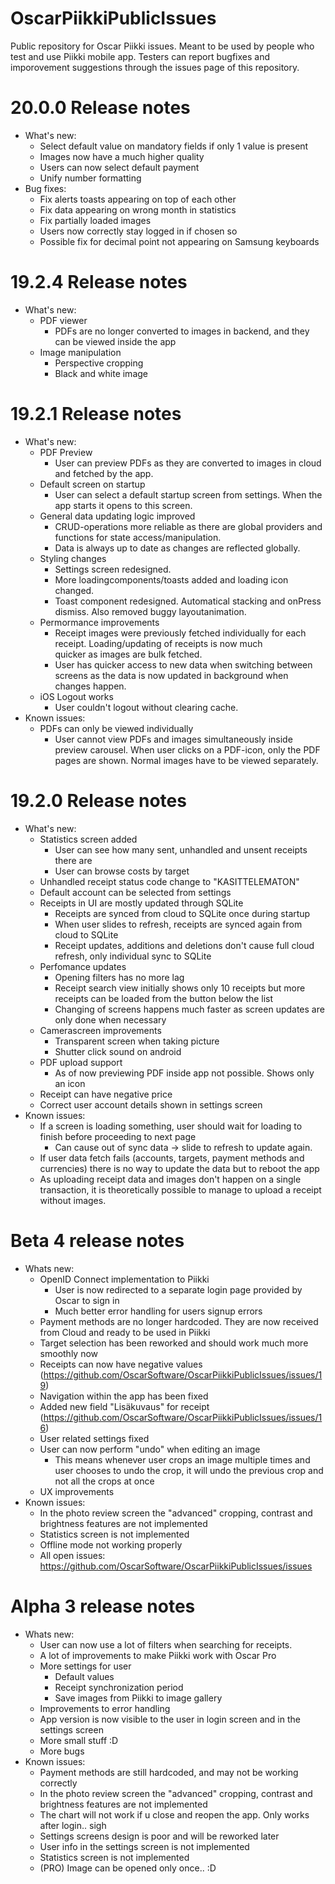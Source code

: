 # OscarPiikkiPublicIssues
Public repository for Oscar Piikki issues. Meant to be used by people who test and use Piikki mobile app. Testers can report bugfixes and imporovement suggestions through the issues page of this repository.

# 20.0.0 Release notes
 - What's new:
      - Select default value on mandatory fields if only 1 value is present
      - Images now have a much higher quality
      - Users can now select default payment 
      - Unify number formatting
 - Bug fixes:
      - Fix alerts toasts appearing on top of each other
      - Fix data appearing on wrong month in statistics
      - Fix partially loaded images
      - Users now correctly stay logged in if chosen so
      - Possible fix for decimal point not appearing on Samsung keyboards

# 19.2.4 Release notes
 - What's new:
      - PDF viewer
        - PDFs are no longer converted to images in backend, and they can be viewed inside the app
      - Image manipulation
        - Perspective cropping
        - Black and white image

# 19.2.1 Release notes
 - What's new:
      - PDF Preview
        - User can preview PDFs as they are converted to images in cloud and fetched by the app.
      - Default screen on startup
        - User can select a default startup screen from settings. When the app starts it opens to this screen. 
      - General data updating logic improved
        - CRUD-operations more reliable as there are global providers and functions for state access/manipulation.
        - Data is always up to date as changes are reflected globally. 
      - Styling changes
        - Settings screen redesigned.
        - More loadingcomponents/toasts added and loading icon changed.
        - Toast component redesigned. Automatical stacking and onPress dismiss. Also removed buggy layoutanimation.
      - Permormance improvements
        - Receipt images were previously fetched individually for each receipt. Loading/updating of receipts is now much  
          quicker as images are bulk fetched.
        - User has quicker access to new data when switching between screens as the data is now updated in background
          when changes happen. 
      - iOS Logout works 
        - User couldn't logout without clearing cache. 
 - Known issues: 
     - PDFs can only be viewed individually
        - User cannot view PDFs and images simultaneously inside preview carousel. When user clicks on a PDF-icon, only 
          the PDF pages are shown. Normal images have to be viewed separately. 
     

# 19.2.0 Release notes
 - What's new:
      - Statistics screen added
        - User can see how many sent, unhandled and unsent receipts there are
        - User can browse costs by target 
      - Unhandled receipt status code change to "KASITTELEMATON"
      - Default account can be selected from settings
      - Receipts in UI are mostly updated through SQLite
        - Receipts are synced from cloud to SQLite once during startup
        - When user slides to refresh, receipts are synced again from cloud to SQLite
        - Receipt updates, additions and deletions don't cause full cloud refresh, only individual sync to SQLite
      - Perfomance updates
        - Opening filters has no more lag
        - Receipt search view initially shows only 10 receipts but more receipts can be loaded from the button below the list
        - Changing of screens happens much faster as screen updates are only done when necessary
      - Camerascreen improvements
        - Transparent screen when taking picture
        - Shutter click sound on android
      - PDF upload support
        - As of now previewing PDF inside app not possible. Shows only an icon
      - Receipt can have negative price
      - Correct user account details shown in settings screen
 - Known issues: 
     - If a screen is loading something, user should wait for loading to finish before proceeding to next page
        - Can cause out of sync data -> slide to refresh to update again. 
     - If user data fetch fails (accounts, targets, payment methods and currencies) there is no way to update the data but to  reboot the app
     - As uploading receipt data and images don't happen on a single transaction, it is theoretically possible to manage
       to upload a receipt without images. 
     
# Beta 4 release notes
  - Whats new:
    - OpenID Connect implementation to Piikki
      - User is now redirected to a separate login page provided by Oscar to sign in
      - Much better error handling for users signup errors
    - Payment methods are no longer hardcoded. They are now received from Cloud and ready to be used in Piikki
    - Target selection has been reworked and should work much more smoothly now
    - Receipts can now have negative values (https://github.com/OscarSoftware/OscarPiikkiPublicIssues/issues/19)
    - Navigation within the app has been fixed
    - Added new field "Lisäkuvaus" for receipt (https://github.com/OscarSoftware/OscarPiikkiPublicIssues/issues/16)
    - User related settings fixed
    - User can now perform "undo" when editing an image
      - This means whenever user crops an image multiple times and user chooses to undo the crop, it will undo the previous crop and not all the crops at once
    - UX improvements
  - Known issues:
    - In the photo review screen the "advanced" cropping, contrast and brightness features are not implemented
    - Statistics screen is not implemented
    - Offline mode not working properly
    - All open issues: https://github.com/OscarSoftware/OscarPiikkiPublicIssues/issues

# Alpha 3 release notes
  - Whats new:
    - User can now use a lot of filters when searching for receipts.
    - A lot of improvements to make Piikki work with Oscar Pro
    - More settings for user
      - Default values
      - Receipt synchronization period
      - Save images from Piikki to image gallery
    - Improvements to error handling
    - App version is now visible to the user in login screen and in the settings screen
    - More small stuff :D
    - More bugs
  - Known issues:
    - Payment methods are still hardcoded, and may not be working correctly
    - In the photo review screen the "advanced" cropping, contrast and brightness features are not implemented
    - The chart will not work if u close and reopen the app. Only works after login.. sigh
    - Settings screens design is poor and will be reworked later
    - User info in the settings screen is not implemented
    - Statistics screen is not implemented
    - (PRO) Image can be opened only once.. :D
      
        
        
